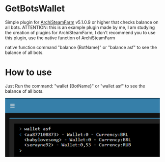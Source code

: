 # GetBotsWallet
Simple plugin for [ArchiSteamFarm](https://github.com/JustArchiNET/ArchiSteamFarm) v5.1.0.9 or higher that checks balance on all bots.
ATTENTION: this is an example plugin made by me, I am studying the creation of plugins for ArchiSteamFarm, I don't recommend you to use this plugin, use the native function of ArchiSteamFarm

native function command "balance {BotName}" or "balance asf" to see the balance of all bots.

# How to use
Just Run the command: "wallet {BotName}" or "wallet asf" to see the balance of all bots.


![](Screenshots/Print.png)
